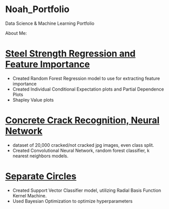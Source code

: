 # Noah_Portfolio
Data Science &amp; Machine Learning Portfolio

About Me:

# [Steel Strength Regression and Feature Importance](https://github.com/Noah-15g/Noah_Portfolio/blob/44e07f31ec2006bbf57a039a8002aa829f15d4e0/Steel_Strength_Regression%20(1).ipynb)
* Created Random Forest Regression model to use for extracting feature importance 
* Created Individual Conditional Expectation plots and Partial Dependence Plots 
* Shapley Value plots
 
# [Concrete Crack Recognition, Neural Network](https://github.com/Noah-15g/Noah_Portfolio/blob/f4c8659f07d1c9df83feb928838960c57ef1075a/Infrastructure_Midterm%20(1).ipynb)
* dataset of 20,000 cracked/not cracked jpg images, even class split.
* Created Convolutional Neural Network, random forest classifier, k nearest neighbors models.

# [Separate Circles](https://github.com/Noah-15g/Noah_Portfolio/blob/e8e6d42402d052dbea9a5375d03dfac2e9ea723f/Separate_Circles.ipynb)
* Created Support Vector Classifier model, utilizing Radial Basis Function Kernel Machine.
* Used Bayesian Optimization to optimize hyperparameters
